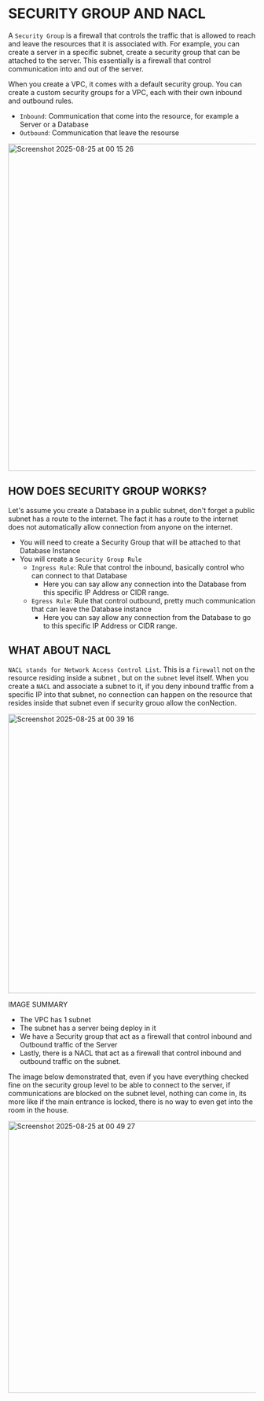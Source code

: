 # SECURITY GROUP AND NACL

A `Security Group` is a firewall that controls the traffic that is allowed to reach and leave the resources that it is associated with. 
For example, you can create a server in a specific subnet, create a security group that can be attached to the server.
This essentially is a firewall that control communication into and out of the server.

When you create a VPC, it comes with a default security group. You can create a custom security groups for a VPC, 
each with their own inbound and outbound rules.
- `Inbound`: Communication that come into the resource, for example a Server or a Database
- `Outbound`: Communication that leave the resourse 

<img width="1161" height="666" alt="Screenshot 2025-08-25 at 00 15 26" src="https://github.com/user-attachments/assets/6ad024b2-4d87-4915-86fb-af15ced09c84" />

## HOW DOES SECURITY GROUP WORKS?
Let's assume you create a Database in a public subnet, don't forget a public subnet has a route to the internet. The fact it has a 
route to the internet does not automatically allow connection from anyone on the internet. 
- You will need to create a Security Group that will be attached to that Database Instance
- You will create a `Security Group Rule`
  - `Ingress Rule`: Rule that control the inbound, basically control who can connect to that Database
    - Here you can say allow any connection into the Database from this specific IP Address or CIDR range.
  - `Egress Rule`: Rule that control outbound, pretty much communication that can leave the Database instance
    - Here you can say allow any connection from the Database to go to this specific IP Address or CIDR range.

## WHAT ABOUT NACL
`NACL stands for Network Access Control List`. This is a `firewall` not on the resource residing inside a subnet , but on the `subnet` level itself. When you create a `NACL` and associate a subnet to it, if you deny inbound traffic from a specific IP into that subnet, no connection can happen on the resource that resides inside that subnet even if security grouo allow the conNection.

<img width="1189" height="569" alt="Screenshot 2025-08-25 at 00 39 16" src="https://github.com/user-attachments/assets/9425bbef-8a79-4aad-940b-a5ccc6b6ee09" />

IMAGE SUMMARY
- The VPC has 1 subnet
- The subnet has a server being deploy in it
- We have a Security group that act as a firewall that control inbound and Outbound traffic of the Server
- Lastly, there is a NACL that act as a firewall that control inbound and outbound traffic on the subnet.

The image below demonstrated that, even if you have everything checked fine on the security group level to be able to connect to the server, if communications are blocked on the subnet level, nothing can come in, its more like if the main entrance is locked, 
there is no way to even get into the room in the house.

<img width="1171" height="554" alt="Screenshot 2025-08-25 at 00 49 27" src="https://github.com/user-attachments/assets/535ee0a5-ae61-4643-a42e-0b4da28a4b32" />



